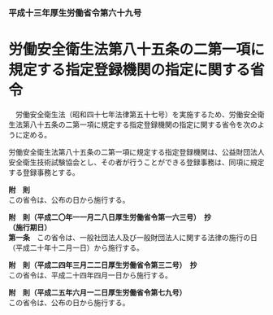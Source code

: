 ### 平成十三年厚生労働省令第六十九号  
# 労働安全衛生法第八十五条の二第一項に規定する指定登録機関の指定に関する省令  
　労働安全衛生法（昭和四十七年法律第五十七号）を実施するため、労働安全衛生法第八十五条の二第一項に規定する指定登録機関の指定に関する省令を次のように定める。  
  
労働安全衛生法第八十五条の二第一項に規定する指定登録機関は、公益財団法人安全衛生技術試験協会とし、その者が行うことができる登録事務は、同項に規定する登録事務とする。  
  
**附　則**  
この省令は、公布の日から施行する。  
  
**附　則（平成二〇年一一月二八日厚生労働省令第一六三号）　抄**  
**（施行期日）**  
**第一条**　この省令は、一般社団法人及び一般財団法人に関する法律の施行の日（平成二十年十二月一日）から施行する。  
  
**附　則（平成二四年三月二二日厚生労働省令第三二号）　抄**  
この省令は、平成二十四年四月一日から施行する。  
  
**附　則（平成二五年六月一二日厚生労働省令第七九号）**  
この省令は、公布の日から施行する。  
  

